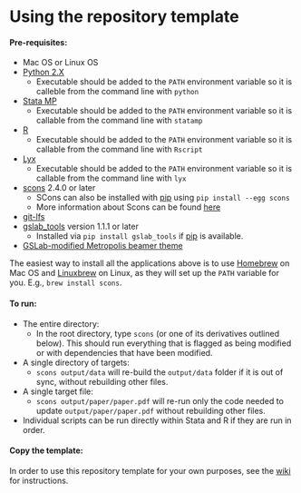 Using the repository template
=============================

#### Pre-requisites:
 - Mac OS or Linux OS
 - [Python 2.X](https://www.python.org)
    - Executable should be added to the `PATH` environment variable so it is calleble from the command line with `python`
 - [Stata MP](http://www.stata.com/statamp/)
    - Executable should be added to the `PATH` environment variable so it is callable from the command line with `statamp`
 - [R](https://www.r-project.org/)
    - Executable should be added to the `PATH` environment variable so it is callable from the command line with `Rscript`
 - [Lyx](https://www.lyx.org/)
    - Executable should be added to the `PATH` environment variable so it is callable from the command line with `lyx`
 - [scons](http://scons.org/) 2.4.0 or later
    - SCons can also be installed with [pip](https://pip.pypa.io/en/stable/) using `pip install --egg scons`
    - More information about Scons can be found [here](https://github.com/gslab-econ/ra-manual/wiki/SCons)
 - [git-lfs](https://git-lfs.github.com/)
 - [gslab_tools](https://pypi.python.org/pypi/GSLab_Tools) version 1.1.1 or later
    - Installed via `pip install gslab_tools` if [pip](https://pip.pypa.io/en/stable/) is available. 
 - [GSLab-modified Metropolis beamer theme](https://github.com/gslab-econ/gslab_latex)

The easiest way to install all the applications above is to use [Homebrew](http://brew.sh/) on Mac OS and [Linuxbrew](http://linuxbrew.sh/) on Linux, as they will set up the `PATH` variable for you.
E.g., `brew install scons`.

#### To run:
 - The entire directory:
    - In the root directory, type `scons` (or one of its derivatives outlined below). This should run everything that is flagged as being modified or with dependencies that have been modified.
 - A single directory of targets:
    - `scons output/data` will re-build the `output/data` folder if it is out of sync, without rebuilding other files.
 - A single target file:
    - `scons output/paper/paper.pdf` will re-run only the code needed to update `output/paper/paper.pdf` without rebuilding other files.
- Individual scripts can be run directly within Stata and R if they are run in order.

#### Copy the template:
In order to use this repository template for your own purposes, see the [wiki](https://github.com/gslab-econ/template/wiki) for instructions.
